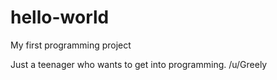 # hello-world
My first programming project

Just a teenager who wants to get into programming. /u/Greely
